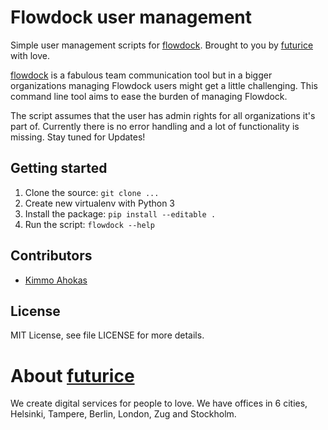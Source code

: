 # Flowdock user management #

Simple user management scripts for [flowdock].
Brought to you by [futurice] with love.

[flowdock] is a fabulous team communication tool but in a bigger organizations
managing Flowdock users might get a little challenging. This command line tool
aims to ease the burden of managing Flowdock.

The script assumes that the user has admin rights for all organizations it's
part of. Currently there is no error handling and a lot of functionality is
missing. Stay tuned for Updates!

## Getting started ##

1. Clone the source: `git clone ...`
2. Create new virtualenv with Python 3
3. Install the package: `pip install --editable .`
4. Run the script: `flowdock --help`

## Contributors ##

- [Kimmo Ahokas](https://github.com/kimmoahokas)

## License ##

MIT License, see file LICENSE for more details.

# About [futurice] #

We create digital services for people to love. We have offices in 6 cities, Helsinki, Tampere, Berlin, London, Zug and Stockholm.

[futurice]: https://futurice.com/ "Futurice"
[flowdock]: https://www.flowdock.com/ "Flowdock: Group chat for teams. Integrates with GitHub, Jira, Trello."
